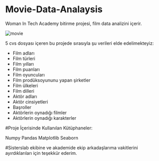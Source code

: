 # Movie-Data-Analaysis
Woman In Tech Academy bitirme projesi, film data analizini içerir.

![movie](https://www.google.com/url?sa=i&url=https%3A%2F%2Fwww.blsi.com%2Fportfolio_cinemas_theatres.php&psig=AOvVaw02f0GlSfyXIdMg3C14z-c1&ust=1668960629482000&source=images&cd=vfe&ved=0CBAQjRxqFwoTCJCjx_3QuvsCFQAAAAAdAAAAABAE)

5 cvs dosyası içeren bu projede sırasıyla şu verileri elde edelimekteyiz: 
* Film adları
* Film türleri
* Film yılları
* Film puanları
* Film oyuncuları
* Film prodüksoyununu yapan şirketler
* Film ülkeleri
* Film dilleri
* Aktör adları
* Aktör cinsiyetleri
* Başroller
* Aktörlerin oynadığı filmler 
* Aktörlerin oynadığı karakterler 

#Proje İçerisinde Kullanılan Kütüphaneler:

Numpy
Pandas
Matplotlib
Seaborn

#Sisterslab ekibine ve akademide ekip arkadaşlarıma vakitlerini ayırdıklarıları için teşekkür ederim.

